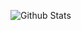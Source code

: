 ![Github Stats](https://github-readme-stats.vercel.app/api?username=ReubenMathew&hide=[%22issues%22]&show_icons=true)
